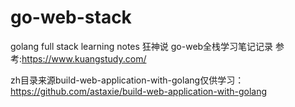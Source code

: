 # go-web-stack
golang full stack learning notes
狂神说 go-web全栈学习笔记记录
参考:https://www.kuangstudy.com/

zh目录来源build-web-application-with-golang仅供学习：https://github.com/astaxie/build-web-application-with-golang
